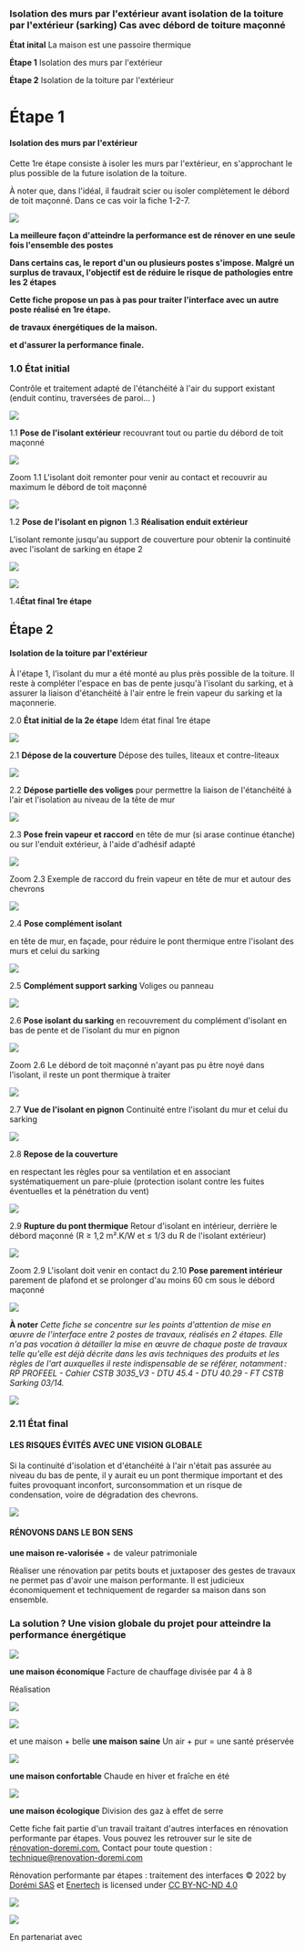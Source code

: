 ### Isolation des murs par l'extérieur avant isolation de la toiture par l'extérieur (sarking) Cas avec débord de toiture maçonné

**État inital** La maison est une passoire thermique

**Étape 1** Isolation des murs par l'extérieur

**Étape 2** Isolation de la toiture par l'extérieur

# **Étape 1**

#### **Isolation des murs par l'extérieur**

Cette 1re étape consiste à isoler les murs par l'extérieur, en s'approchant le plus possible de la future isolation de la toiture.

À noter que, dans l'idéal, il faudrait scier ou isoler complètement le débord de toit maçonné. Dans ce cas voir la fiche 1-2-7.

![](<images/Interface ITE - Isolation de la toiture par l’extérieur (sarking) débord maçonné/_page_0_Picture_8.jpeg>)

**La meilleure façon d'atteindre la performance est de rénover en une seule fois l'ensemble des postes** 

**Dans certains cas, le report d'un ou plusieurs postes s'impose. Malgré un surplus de travaux, l'objectif est de réduire le risque de pathologies entre les 2 étapes** 

**Cette fiche propose un pas à pas pour traiter l'interface avec un autre poste réalisé en 1re étape.**

**de travaux énergétiques de la maison.**

**et d'assurer la performance finale.**

### 1.0 **État initial**

Contrôle et traitement adapté de l'étanchéité à l'air du support existant (enduit continu, traversées de paroi… )

![](<images/Interface ITE - Isolation de la toiture par l’extérieur (sarking) débord maçonné/_page_0_Figure_11.jpeg>)

1.1 **Pose de l'isolant extérieur** recouvrant tout ou partie du débord de toit maçonné

![](<images/Interface ITE - Isolation de la toiture par l’extérieur (sarking) débord maçonné/_page_0_Picture_13.jpeg>)

Zoom 1.1 L'isolant doit remonter pour venir au contact et recouvrir au maximum le débord de toit maçonné

![](<images/Interface ITE - Isolation de la toiture par l’extérieur (sarking) débord maçonné/_page_1_Picture_0.jpeg>)

1.2 **Pose de l'isolant en pignon** 1.3 **Réalisation enduit extérieur**

L'isolant remonte jusqu'au support de couverture pour obtenir la continuité avec l'isolant de sarking en étape 2

![](<images/Interface ITE - Isolation de la toiture par l’extérieur (sarking) débord maçonné/_page_1_Picture_3.jpeg>)

![](<images/Interface ITE - Isolation de la toiture par l’extérieur (sarking) débord maçonné/_page_1_Picture_5.jpeg>)

1.4**État final 1re étape**

## **Étape 2**

#### **Isolation de la toiture par l'extérieur**

À l'étape 1, l'isolant du mur a été monté au plus près possible de la toiture. Il reste à compléter l'espace en bas de pente jusqu'à l'isolant du sarking, et à assurer la liaison d'étanchéité à l'air entre le frein vapeur du sarking et la maçonnerie.

2.0 **État initial de la 2e étape** Idem état final 1re étape

![](<images/Interface ITE - Isolation de la toiture par l’extérieur (sarking) débord maçonné/_page_1_Picture_11.jpeg>)

2.1 **Dépose de la couverture** Dépose des tuiles, liteaux et contre-liteaux

![](<images/Interface ITE - Isolation de la toiture par l’extérieur (sarking) débord maçonné/_page_1_Picture_13.jpeg>)

2.2 **Dépose partielle des voliges** pour permettre la liaison de l'étanchéité à l'air et l'isolation au niveau de la tête de mur

![](<images/Interface ITE - Isolation de la toiture par l’extérieur (sarking) débord maçonné/_page_1_Picture_15.jpeg>)

2.3 **Pose frein vapeur et raccord** en tête de mur (si arase continue étanche) ou sur l'enduit extérieur, à l'aide d'adhésif adapté

![](<images/Interface ITE - Isolation de la toiture par l’extérieur (sarking) débord maçonné/_page_2_Figure_0.jpeg>)

Zoom 2.3 Exemple de raccord du frein vapeur en tête de mur et autour des chevrons

![](<images/Interface ITE - Isolation de la toiture par l’extérieur (sarking) débord maçonné/_page_2_Figure_2.jpeg>)

2.4 **Pose complément isolant**

en tête de mur, en façade, pour réduire le pont thermique entre l'isolant des murs et celui du sarking

![](<images/Interface ITE - Isolation de la toiture par l’extérieur (sarking) débord maçonné/_page_2_Figure_5.jpeg>)

2.5 **Complément support sarking** Voliges ou panneau

![](<images/Interface ITE - Isolation de la toiture par l’extérieur (sarking) débord maçonné/_page_2_Picture_7.jpeg>)

2.6 **Pose isolant du sarking** en recouvrement du complément d'isolant en bas de pente et de l'isolant du mur en pignon

![](<images/Interface ITE - Isolation de la toiture par l’extérieur (sarking) débord maçonné/_page_2_Picture_9.jpeg>)

Zoom 2.6 Le débord de toit maçonné n'ayant pas pu être noyé dans l'isolant, il reste un pont thermique à traiter

![](<images/Interface ITE - Isolation de la toiture par l’extérieur (sarking) débord maçonné/_page_2_Picture_11.jpeg>)

2.7 **Vue de l'isolant en pignon** Continuité entre l'isolant du mur et celui du sarking

![](<images/Interface ITE - Isolation de la toiture par l’extérieur (sarking) débord maçonné/_page_2_Picture_13.jpeg>)

2.8 **Repose de la couverture**

en respectant les règles pour sa ventilation et en associant systématiquement un pare-pluie (protection isolant contre les fuites éventuelles et la pénétration du vent)

![](<images/Interface ITE - Isolation de la toiture par l’extérieur (sarking) débord maçonné/_page_2_Picture_16.jpeg>)

2.9 **Rupture du pont thermique**  Retour d'isolant en intérieur, derrière le débord maçonné (R ≥ 1,2 m².K/W et ≤ 1/3 du R de l'isolant extérieur)

![](<images/Interface ITE - Isolation de la toiture par l’extérieur (sarking) débord maçonné/_page_3_Picture_0.jpeg>)

Zoom 2.9 L'isolant doit venir en contact du 2.10 **Pose parement intérieur** parement de plafond et se prolonger d'au moins 60 cm sous le débord maçonné

![](<images/Interface ITE - Isolation de la toiture par l’extérieur (sarking) débord maçonné/_page_3_Picture_2.jpeg>)

**À noter**  *Cette fiche se concentre sur les points d'attention de mise en œuvre de l'interface entre 2 postes de travaux, réalisés en 2 étapes. Elle n'a pas vocation à détailler la mise en œuvre de chaque poste de travaux telle qu'elle est déjà décrite dans les avis techniques des produits et les règles de l'art auxquelles il reste indispensable de se référer, notamment : RP PROFEEL - Cahier CSTB 3035_V3 - DTU 45.4 - DTU 40.29 - FT CSTB Sarking 03/14.*

![](<images/Interface ITE - Isolation de la toiture par l’extérieur (sarking) débord maçonné/_page_3_Picture_5.jpeg>)

### 2.11 **État final**

#### LES RISQUES ÉVITÉS AVEC UNE VISION GLOBALE

Si la continuité d'isolation et d'étanchéité à l'air n'était pas assurée au niveau du bas de pente, il y aurait eu un pont thermique important et des fuites provoquant inconfort, surconsommation et un risque de condensation, voire de dégradation des chevrons.

![](<images/Interface ITE - Isolation de la toiture par l’extérieur (sarking) débord maçonné/_page_3_Figure_9.jpeg>)

#### RÉNOVONS DANS LE BON SENS

**une maison re-valorisée** + de valeur patrimoniale

Réaliser une rénovation par petits bouts et juxtaposer des gestes de travaux ne permet pas d'avoir une maison performante. Il est judicieux économiquement et techniquement de regarder sa maison dans son ensemble.

### La solution ? Une vision globale du projet pour atteindre la performance énergétique

![](<images/Interface ITE - Isolation de la toiture par l’extérieur (sarking) débord maçonné/_page_3_Picture_13.jpeg>)

**une maison économique** Facture de chauffage divisée par 4 à 8

Réalisation

![](<images/Interface ITE - Isolation de la toiture par l’extérieur (sarking) débord maçonné/_page_3_Picture_16.jpeg>)

![](<images/Interface ITE - Isolation de la toiture par l’extérieur (sarking) débord maçonné/_page_3_Picture_17.jpeg>)

et une maison + belle **une maison saine** Un air + pur = une santé préservée

![](<images/Interface ITE - Isolation de la toiture par l’extérieur (sarking) débord maçonné/_page_3_Picture_19.jpeg>)

**une maison confortable** Chaude en hiver et fraîche en été

![](<images/Interface ITE - Isolation de la toiture par l’extérieur (sarking) débord maçonné/_page_3_Picture_21.jpeg>)

**une maison écologique** Division des gaz à effet de serre

Cette fiche fait partie d'un travail traitant d'autres interfaces en rénovation performante par étapes. Vous pouvez les retrouver sur le site de [rénovation-doremi.com.](https://www.renovation-doremi.com/fr/) Contact pour toute question : [technique@renovation-doremi.com](mailto:technique%40renovation-doremi.com?subject=)

Rénovation performante par étapes : traitement des interfaces © 2022 by [Dorémi SAS](https://www.renovation-doremi.com/fr/) et [Enertech](https://www.enertech.fr/) is licensed under [CC BY-NC-ND 4.0](https://creativecommons.org/licenses/by-nc-nd/4.0/?ref=chooser-v1)

![](<images/Interface ITE - Isolation de la toiture par l’extérieur (sarking) débord maçonné/_page_3_Picture_25.jpeg>)

![](<images/Interface ITE - Isolation de la toiture par l’extérieur (sarking) débord maçonné/_page_3_Picture_26.jpeg>)

En partenariat avec